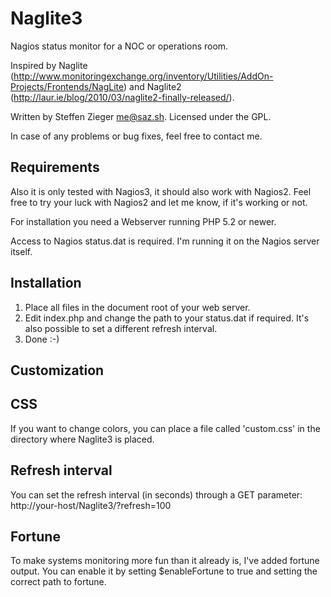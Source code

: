 Naglite3
========

Nagios status monitor for a NOC or operations room.

Inspired by Naglite (http://www.monitoringexchange.org/inventory/Utilities/AddOn-Projects/Frontends/NagLite) 
and Naglite2 (http://laur.ie/blog/2010/03/naglite2-finally-released/).

Written by Steffen Zieger <me@saz.sh>.
Licensed under the GPL.

In case of any problems or bug fixes, feel free to contact me.

Requirements
------------

Also it is only tested with Nagios3, it should also work with Nagios2.
Feel free to try your luck with Nagios2 and let me know, if it's working or not.

For installation you need a Webserver running PHP 5.2 or newer.

Access to Nagios status.dat is required.
I'm running it on the Nagios server itself.

Installation
------------

1. Place all files in the document root of your web server.
2. Edit index.php and change the path to your status.dat if required. It's also
   possible to set a different refresh interval.
3. Done :-)

Customization
-------------

## CSS

If you want to change colors, you can place a file called 'custom.css' in the
directory where Naglite3 is placed.

## Refresh interval

You can set the refresh interval (in seconds) through a GET parameter:
http://your-host/Naglite3/?refresh=100

## Fortune

To make systems monitoring more fun than it already is, I've added fortune output.
You can enable it by setting $enableFortune to true and setting the correct path to fortune.
